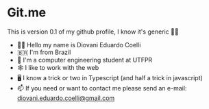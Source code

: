 # Git.me

  This is version 0.1 of my github profile, I know it's generic 🤷‍♂️
  
- 🙋‍♂️ Hello my name is Diovani Eduardo Coelli
- 🇧🇷 I'm from Brazil
- 📔 I'm a computer engineering student at UTFPR
- 🕸️ I like to work with the web
- 🖥️ I know a trick or two in Typescript (and half a trick in javascript)
- 📫 If you need or want to contact me please send an e-mail: diovani.eduardo.coelli@gmail.com

<!---
Diovani-C/Diovani-C is a ✨ special ✨ repository because its `README.md` (this file) appears on your GitHub profile.
You can click the Preview link to take a look at your changes.
--->
